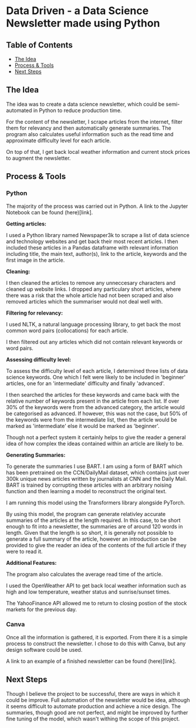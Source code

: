 # Data Driven - a Data Science Newsletter made using Python

## Table of Contents
- [The Idea](#The-Idea)
- [Process & Tools](#Process-&-Tools)
- [Next Steps](#Next-Steps)

## The Idea

The idea was to create a data science newsletter, which could be semi-automated in Python to reduce production time.

For the content of the newsletter, I scrape articles from the internet, filter them for relevancy and then automatically generate summaries. The program also calculates useful information such as the read time and approximate difficulty level for each article.

On top of that, I get back local weather information and current stock prices to augment the newsletter.

## Process & Tools

### Python

The majority of the process was carried out in Python. A link to the Jupyter Notebook can be found (here)[link].

**Getting articles:**

I used a Python library named Newspaper3k to scrape a list of data science and technology websites and get back their most recent articles. I then included these articles in a Pandas dataframe with relevant information including title, the main text, author(s), link to the article, keywords and the first image in the article.

**Cleaning:**

I then cleaned the articles to remove any unneccesary characters and cleaned up website links. I dropped any particulary short articles, where there was a risk that the whole article had not been scraped and also removed articles which the summariser would not deal well with.

**Filtering for relevancy:**

I used NLTK, a natural language processing library, to get back the most common word pairs (collocations) for each article.

I then filtered out any articles which did not contain relevant keywords or word pairs.

**Assessing difficulty level:**

To assess the difficulty level of each article, I determined three lists of data science keywords. One which I felt were likely to be included in 'beginner' articles, one for an 'intermediate' difficulty and finally 'advanced'.

I then searched the articles for these keywords and came back with the relative number of keywords present in the article from each list. If over 30% of the keywords were from the advanced category, the article would be categorised as advanced. If however, this was not the case, but 50% of the keywords were from the intermediate list, then the article would be marked as 'intermediate' else it would be marked as 'beginner'.

Though not a perfect system it certainly helps to give the reader a general idea of how complex the ideas contained within an article are likely to be.

**Generating Summaries:**

To generate the summaries I use BART. I am using a form of BART which has been pretrained on the CCN/DailyMail dataset, which contains just over 300k unique news articles written by journalists at CNN and the Daily Mail. BART is trained by corrupting these articles with an arbitrary noising function and then learning a model to reconstruct the original text.

I am running this model using the Transformers library alongside PyTorch.

By using this model, the program can generate relativley accurate summaries of the articles at the length required. In this case, to be short enough to fit into a newsletter, the summaries are of around 120 words in length. Given that the length is so short, it is generally not possible to generate a full summary of the article, however an introduction can be provided to give the reader an idea of the contents of the full article if they were to read it.

**Additional Features:**

The program also calculates the average read time of the article.

I used the OpenWeather API to get back local weather information such as high and low temperature, weather status and sunrise/sunset times. 

The YahooFinance API allowed me to return to closing postion of the stock markets for the previous day.

### Canva

Once all the information is gathered, it is exported. From there it is a simple process to construct the newsletter. I chose to do this with Canva, but any design software could be used.

A link to an example of a finished newsletter can be found (here)[link].

## Next Steps

Though I believe the project to be successful, there are ways in which it could be improve. Full automation of the newsletter would be idea, although it seems difficult to automate production and achieve a nice design. The summaries, though good are not perfect, and might be improved by further fine tuning of the model, which wasn't withing the scope of this project.




